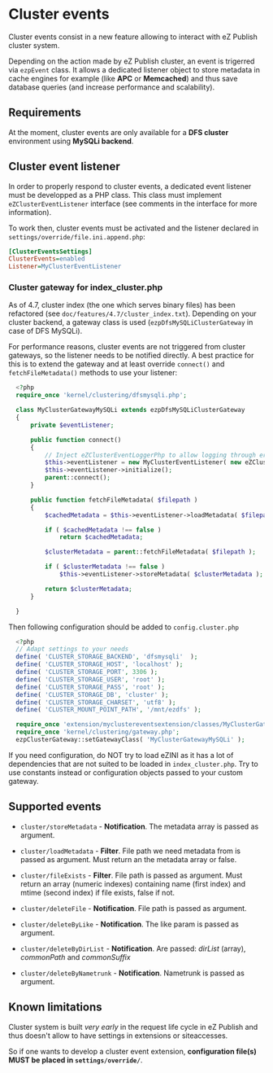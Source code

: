 # Cluster events #

Cluster events consist in a new feature allowing to interact with eZ Publish cluster system.

Depending on the action made by eZ Publish cluster, an event is trigerred via `ezpEvent` class.
It allows a dedicated listener object to store metadata in cache engines for example (like **APC** or **Memcached**)
and thus save database queries (and increase performance and scalability).


## Requirements ##

At the moment, cluster events are only available for a **DFS cluster** environment using **MySQLi backend**.


## Cluster event listener ##

In order to properly respond to cluster events, a dedicated event listener must be developped as a PHP class.
This class must implement `eZClusterEventListener` interface (see comments in the interface for more information).

To work then, cluster events must be activated and the listener declared in `settings/override/file.ini.append.php`:

```ini
[ClusterEventsSettings]
ClusterEvents=enabled
Listener=MyClusterEventListener
```

### Cluster gateway for index_cluster.php ###
As of 4.7, cluster index (the one which serves binary files) has been refactored (see `doc/features/4.7/cluster_index.txt`).
Depending on your cluster backend, a gateway class is used (`ezpDfsMySQLiClusterGateway` in case of DFS MySQLi).

For performance reasons, cluster events are not triggered from cluster gateways, so the listener needs to be notified directly.
A best practice for this is to extend the gateway and at least override `connect()` and `fetchFileMetadata()` methods
to use your listener:

```php
  <?php
  require_once 'kernel/clustering/dfsmysqli.php';

  class MyClusterGatewayMySQLi extends ezpDfsMySQLiClusterGateway
  {
      private $eventListener;

      public function connect()
      {
          // Inject eZClusterEventLoggerPhp to allow logging through error_log() function instead of eZDebug.
          $this->eventListener = new MyClusterEventListener( new eZClusterEventLoggerPhp );
          $this->eventListener->initialize();
          parent::connect();
      }

      public function fetchFileMetadata( $filepath )
      {
          $cachedMetadata = $this->eventListener->loadMetadata( $filepath );

          if ( $cachedMetadata !== false )
              return $cachedMetadata;

          $clusterMetadata = parent::fetchFileMetadata( $filepath );

          if ( $clusterMetadata !== false )
              $this->eventListener->storeMetadata( $clusterMetadata );

          return $clusterMetadata;
      }

  }
```

Then following configuration should be added to `config.cluster.php`

```php
  <?php
  // Adapt settings to your needs
  define( 'CLUSTER_STORAGE_BACKEND', 'dfsmysqli'  );
  define( 'CLUSTER_STORAGE_HOST', 'localhost' );
  define( 'CLUSTER_STORAGE_PORT', 3306 );
  define( 'CLUSTER_STORAGE_USER', 'root' );
  define( 'CLUSTER_STORAGE_PASS', 'root' );
  define( 'CLUSTER_STORAGE_DB', 'cluster' );
  define( 'CLUSTER_STORAGE_CHARSET', 'utf8' );
  define( 'CLUSTER_MOUNT_POINT_PATH', '/mnt/ezdfs' );

  require_once 'extension/myclustereventsextension/classes/MyClusterGatewayMySQLi.php';
  require_once 'kernel/clustering/gateway.php';
  ezpClusterGateway::setGatewayClass( 'MyClusterGatewayMySQLi' );
```

If you need configuration, do NOT try to load eZINI as it has a lot of dependencies that are not suited
to be loaded in `index_cluster.php`.
Try to use constants instead or configuration objects passed to your custom gateway.


## Supported events ##

- `cluster/storeMetadata` - **Notification**.
  The metadata array is passed as argument.

- `cluster/loadMetadata` - **Filter**.
  File path we need metadata from is passed as argument.
  Must return an the metadata array or false.

- `cluster/fileExists` - **Filter**.
  File path is passed as argument.
  Must return an array (numeric indexes) containing name (first index) and mtime (second index) if file exists, false if not.

- `cluster/deleteFile` - **Notification**.
  File path is passed as argument.

- `cluster/deleteByLike` - **Notification**.
  The like param is passed as argument.

- `cluster/deleteByDirList` - **Notification**.
  Are passed: *dirList* (array), *commonPath* and *commonSuffix*

- `cluster/deleteByNametrunk` - **Notification**.
  Nametrunk is passed as argument.


## Known limitations ##

Cluster system is built *very early* in the request life cycle in eZ Publish and thus doesn't allow to have 
settings in extensions or siteaccesses.

So if one wants to develop a cluster event extension, **configuration file(s) MUST be placed in `settings/override/`**.


